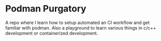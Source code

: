 # Podman Purgatory
A repo where I learn how to setup automated an CI workflow and get familiar with podman.
Also a playground to learn various things in c/c++ development or containerized development.
